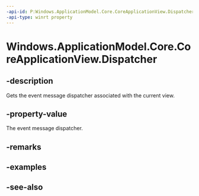 ```yaml
---
-api-id: P:Windows.ApplicationModel.Core.CoreApplicationView.Dispatcher
-api-type: winrt property
---
```


<!-- Property syntax
public Windows.UI.Core.CoreDispatcher Dispatcher { get; }
-->

# Windows.ApplicationModel.Core.CoreApplicationView.Dispatcher

## -description
Gets the event message dispatcher associated with the current view.

## -property-value
The event message dispatcher.

## -remarks

## -examples

## -see-also

